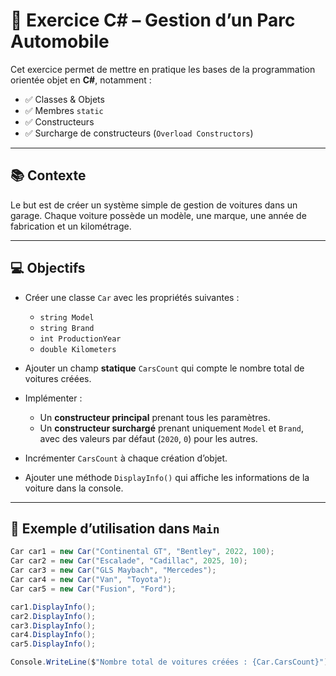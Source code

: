 # 🚗 Exercice C# – Gestion d’un Parc Automobile

Cet exercice permet de mettre en pratique les bases de la programmation orientée objet en **C#**, notamment :

- ✅ Classes & Objets
- ✅ Membres `static`
- ✅ Constructeurs
- ✅ Surcharge de constructeurs (`Overload Constructors`)

---

## 📚 Contexte

Le but est de créer un système simple de gestion de voitures dans un garage. Chaque voiture possède un modèle, une marque, une année de fabrication et un kilométrage.

---

## 💻 Objectifs

- Créer une classe `Car` avec les propriétés suivantes :
    - `string Model`
    - `string Brand`
    - `int ProductionYear`
    - `double Kilometers`

- Ajouter un champ **statique** `CarsCount` qui compte le nombre total de voitures créées.

- Implémenter :
    - Un **constructeur principal** prenant tous les paramètres.
    - Un **constructeur surchargé** prenant uniquement `Model` et `Brand`, avec des valeurs par défaut (`2020`, `0`) pour les autres.

- Incrémenter `CarsCount` à chaque création d’objet.

- Ajouter une méthode `DisplayInfo()` qui affiche les informations de la voiture dans la console.

---

## 🧪 Exemple d’utilisation dans `Main`

```csharp
Car car1 = new Car("Continental GT", "Bentley", 2022, 100);
Car car2 = new Car("Escalade", "Cadillac", 2025, 10);
Car car3 = new Car("GLS Maybach", "Mercedes");
Car car4 = new Car("Van", "Toyota");
Car car5 = new Car("Fusion", "Ford");

car1.DisplayInfo();
car2.DisplayInfo();
car3.DisplayInfo();
car4.DisplayInfo();
car5.DisplayInfo();

Console.WriteLine($"Nombre total de voitures créées : {Car.CarsCount}");
